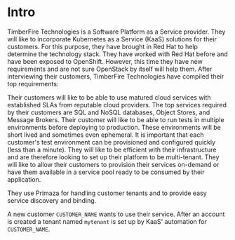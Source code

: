 # Intro

TimberFire Technologies is a Software Platform as a Service provider.
They will like to incorporate Kubernetes as a Service (KaaS) solutions for their customers.
For this purpose, they have brought in Red Hat to help determine the technology stack.
They have worked with Red Hat before and have been exposed to OpenShift.
However, this time they have new requirements and are not sure OpenStack by itself will help them.
After interviewing their customers, TimberFire Technologies have compiled their top requirements:

Their customers will like to be able to use matured cloud services with established SLAs from reputable cloud providers.
The top services required by their customers are SQL and NoSQL databases, Object Stores, and Message Brokers.
Their customer will like to be able to run tests in multiple environments before deploying to production.
These environments will be short lived and sometimes even ephemeral.
It is important that each customer's test environment can be provisioned and configured quickly (less than a minute).
They will like to be efficient with their infrastructure and are therefore looking to set up their platform to be multi-tenant.
They will like to allow their customers to provision their services on-demand or have them available in a service pool ready to be consumed by their application.

They use Primaza for handling customer tenants and to provide easy service discovery and binding.

A new customer `CUSTOMER_NAME` wants to use their service.
After an account is created a tenant named `mytenant` is set up by KaaS' automation for `CUSTOMER_NAME`.
